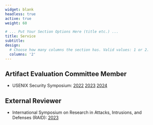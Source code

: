 ```yaml
---
widget: blank
headless: true
active: true
weight: 60

# ... Put Your Section Options Here (title etc.) ...
title: Service
subtitle:
design:
  # Choose how many columns the section has. Valid values: 1 or 2.
  columns: '2'
---
```


## Artifact Evaluation Committee Member
- USENIX Security Symposium: [2022](https://www.usenix.org/conference/usenixsecurity22/call-for-artifacts) [2023](https://www.usenix.org/conference/usenixsecurity23/call-for-artifacts) [2024](https://www.usenix.org/conference/usenixsecurity24/call-for-artifacts)

## External Reviewer
- International Symposium on Research in Attacks, Intrusions, and Defenses (RAID): [2023](https://raid2023.org/welcome.html)